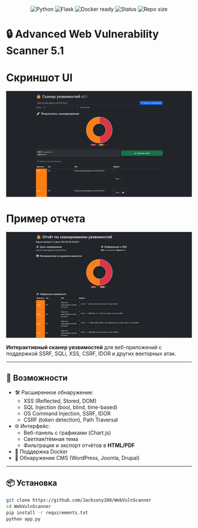 <p align="center">
  <img src="https://img.shields.io/badge/Python-3.11-blue?logo=python&logoColor=white" alt="Python">
  <img src="https://img.shields.io/badge/Flask-%20Web%20Scanner-orange?logo=flask&logoColor=white" alt="Flask">
  <img src="https://img.shields.io/badge/Docker-ready-blue?logo=docker" alt="Docker ready">
  <img src="https://img.shields.io/badge/Status-Active-brightgreen" alt="Status">
  <img src="https://img.shields.io/github/repo-size/Jacksony100/Web-vuln-scanner" alt="Repo size">
</p>

# 🔒 Advanced Web Vulnerability Scanner 5.1

# Скриншот UI
<img src="screenshots/ui.jpg" alt="UI screenshot" width="600">

# Пример отчета
<img src="screenshots/report.jpg" alt="Report screenshot" width="600">

**Интерактивный сканер уязвимостей** для веб-приложений с поддержкой SSRF, SQLi, XSS, CSRF, IDOR и других векторных атак.

---

## 🚀 Возможности

- 🛠️ Расширенное обнаружение:
  - XSS (Reflected, Stored, DOM)
  - SQL Injection (bool, blind, time-based)
  - OS Command Injection, SSRF, IDOR
  - CSRF (token detection), Path Traversal
- 🌐 Интерфейс:
  - Веб-панель с графиками (Chart.js)
  - Светлая/тёмная тема
  - Фильтрация и экспорт отчётов в **HTML/PDF**
- 🐳 Поддержка Docker
- 🧠 Обнаружение CMS (WordPress, Joomla, Drupal)

---

## 📦 Установка

```bash
git clone https://github.com/Jacksony100/WebVulnScanner
cd WebVulnScanner
pip install -r requirements.txt
python app.py

